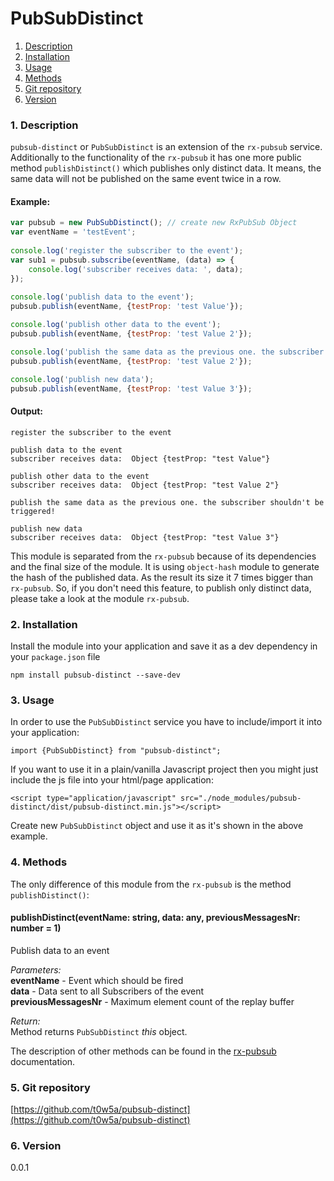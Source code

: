 PubSubDistinct
=====
1. [Description](#description)
2. [Installation](#installation)
3. [Usage](#usage)
4. [Methods](#methods)
5. [Git repository](#git)
6. [Version](#version)

### <a name="description"></a>1. Description
`pubsub-distinct` or `PubSubDistinct` is an extension of the `rx-pubsub` service. 
Additionally to the functionality of the `rx-pubsub` it has one more public method `publishDistinct()`
which publishes only distinct data. It means, the same data will not be published on the same event twice in a row.

#### Example:
```javascript
var pubsub = new PubSubDistinct(); // create new RxPubSub Object
var eventName = 'testEvent';
  
console.log('register the subscriber to the event');
var sub1 = pubsub.subscribe(eventName, (data) => {
    console.log('subscriber receives data: ', data);
});  
  
console.log('publish data to the event');
pubsub.publish(eventName, {testProp: 'test Value'});

console.log('publish other data to the event');
pubsub.publish(eventName, {testProp: 'test Value 2'});

console.log('publish the same data as the previous one. the subscriber shouldn\'t be triggered!');
pubsub.publish(eventName, {testProp: 'test Value 2'});

console.log('publish new data');
pubsub.publish(eventName, {testProp: 'test Value 3'});
```

#### Output:
```
register the subscriber to the event  
  
publish data to the event  
subscriber receives data:  Object {testProp: "test Value"}  
  
publish other data to the event  
subscriber receives data:  Object {testProp: "test Value 2"}  
  
publish the same data as the previous one. the subscriber shouldn't be triggered!  
  
publish new data  
subscriber receives data:  Object {testProp: "test Value 3"}
```

This module is separated from the `rx-pubsub` because of its dependencies and the final size of the module.
It is using `object-hash` module to generate the hash of the published data. As the result its size it 7 times bigger than `rx-pubsub`.
So, if you don't need this feature, to publish only distinct data, please take a look at the module `rx-pubsub`.


### <a name="installation"></a>2. Installation
Install the module into your application and save it as a dev 
dependency in your `package.json` file  
```
npm install pubsub-distinct --save-dev
```

### <a name="usage"></a>3. Usage
In order to use the `PubSubDistinct` service you have to include/import 
it into your application:

```
import {PubSubDistinct} from "pubsub-distinct";
```

If you want to use it in a plain/vanilla Javascript project then you 
might just include the js file into your html/page application:
```
<script type="application/javascript" src="./node_modules/pubsub-distinct/dist/pubsub-distinct.min.js"></script>
```

Create new `PubSubDistinct` object and use it as it's shown in the above example.  
  

### <a name="methods"></a>4. Methods
The only difference of this module from the `rx-pubsub` is the method `publishDistinct()`:  
#### publishDistinct(eventName: string, data: any, previousMessagesNr: number = 1)
Publish data to an event  
  
*Parameters:*  
**eventName** - Event which should be fired  
**data** - Data sent to all Subscribers of the event  
**previousMessagesNr** - Maximum element count of the replay 
buffer  
  
*Return:*  
Method returns `PubSubDistinct` *this* object.

  
  
The description of other methods can be found in the 
[rx-pubsub](https://www.npmjs.com/package/rx-pubsub) documentation.
     
### <a name="git"></a>5. Git repository
[https://github.com/t0w5a/pubsub-distinct](https://github.com/t0w5a/pubsub-distinct)

### <a name="version"></a>6. Version
0.0.1